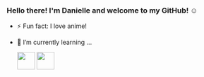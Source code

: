 ### Hello there! I'm Danielle and welcome to my GitHub! :relaxed:

- ⚡ Fun fact: I love anime!

- 🌱 I’m currently learning ...

     <img src="https://cdn.jsdelivr.net/gh/devicons/devicon/icons/html5/html5-original.svg" width = "40" height= "40"/> <img src="https://cdn.jsdelivr.net/gh/devicons/devicon/icons/css3/css3-original.svg" width = "40" height= "40"/>
  
<!--
**Dani-Olv/Dani-Olv** is a ✨ _special_ ✨ repository because its `README.md` (this file) appears on your GitHub profile.

Here are some ideas to get you started:

- 🔭 I’m currently working on ...
- 🌱 I’m currently learning ...
- 👯 I’m looking to collaborate on ...
- 🤔 I’m looking for help with ...
- 💬 Ask me about ...
- 📫 How to reach me: ...
- 😄 Pronouns: ...
- ⚡ Fun fact: ...
-->
